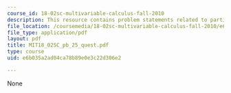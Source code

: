 ```yaml
---
course_id: 18-02sc-multivariable-calculus-fall-2010
description: This resource contains problem statements related to partial derivatives.
file_location: /coursemedia/18-02sc-multivariable-calculus-fall-2010/e6b035a2ad04ca78b89e0e3c22d306e2_MIT18_02SC_pb_25_quest.pdf
file_type: application/pdf
layout: pdf
title: MIT18_02SC_pb_25_quest.pdf
type: course
uid: e6b035a2ad04ca78b89e0e3c22d306e2

---
```

None